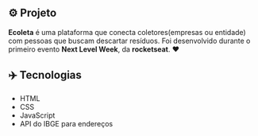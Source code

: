## ⚙️ Projeto
**Ecoleta** é uma plataforma que conecta coletores(empresas ou entidade) com pessoas que buscam descartar resíduos. Foi desenvolvido durante o primeiro evento **Next Level Week**, da **rocketseat**. ❤️

## ✈️ Tecnologias
- HTML
- CSS
- JavaScript
- API do IBGE para endereços
